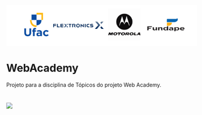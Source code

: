 
![](/webacademy.png)

# WebAcademy
Projeto para a disciplina de Tópicos do projeto Web Academy.
# 
![](/git-merge.gif)
